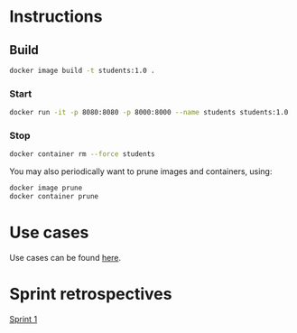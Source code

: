 # Instructions

## Build

```bash
docker image build -t students:1.0 .
```

### Start

```bash
docker run -it -p 8080:8080 -p 8000:8000 --name students students:1.0
```

### Stop

```bash
docker container rm --force students
```

You may also periodically want to prune images and containers, using:

```bash
docker image prune
docker container prune
```

# Use cases

Use cases can be found [here](../use_cases/sprint1.md).

# Sprint retrospectives

[Sprint 1](../student_retrospective/sprint1.pptx)